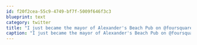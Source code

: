 ```yaml
---
id: f20f2cea-55c9-4749-bf7f-5009f646f3c3
blueprint: text
category: twitter
title: "I just became the mayor of Alexander's Beach Pub on @foursquare! http://4sq.com/aJdFLm"
caption: "I just became the mayor of Alexander's Beach Pub on @foursquare! http://4sq.com/aJdFLm"
---
```

